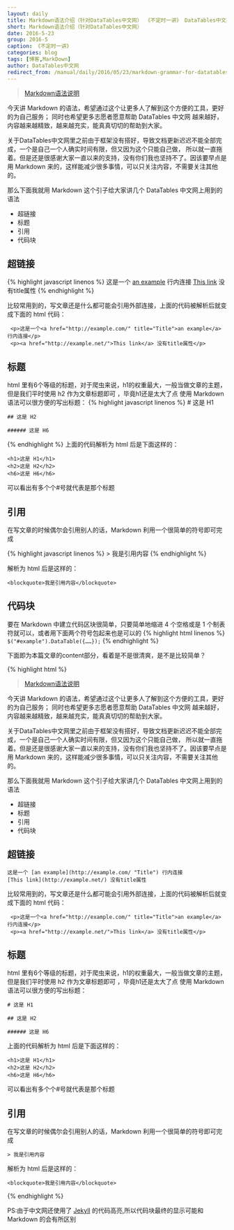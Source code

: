 ```yaml
---
layout: daily
title: Markdown语法介绍（针对DataTables中文网） 《不定时一讲》 DataTables中文网
short: Markdown语法介绍（针对DataTables中文网）
date: 2016-5-23
group: 2016-5
caption: 《不定时一讲》
categories: blog
tags: [博客,MarkDown]
author: DataTables中文网
redirect_from: /manual/daily/2016/05/23/markdown-grammar-for-datatables-cn.html
---
```


> [Markdown语法说明](http://wowubuntu.com/markdown/)

今天讲 Markdown 的语法，希望通过这个让更多人了解到这个方便的工具，更好的为自己服务；
同时也希望更多志愿者愿意帮助 DataTables 中文网
越来越好，内容越来越精致，越来越充实，能真真切切的帮助到大家。

关于DataTables中文网里之前由于框架没有搭好，导致文档更新迟迟不能全部完成，一个是自己一个人确实时间有限，但又因为这个只能自己做，
所以就一直拖着。但是还是很感谢大家一直以来的支持，没有你们我也坚持不了。因该要早点是用 Markdown 来的，这样能减少很多事情，可以只关注内容，不需要关注其他的。

那么下面我就用 Markdown 这个引子给大家讲几个 DataTables 中文网上用到的语法

- 超链接
- 标题
- 引用
- 代码块
<!--more-->

## 超链接

{% highlight javascript linenos %}
    这是一个 [an example](http://example.com/ "Title") 行内连接
    [This link](http://example.net/) 没有title属性
{% endhighlight %}

比较常用到的，写文章还是什么都可能会引用外部连接，上面的代码被解析后就变成下面的 html 代码：

     <p>这是一个<a href="http://example.com/" title="Title">an example</a> 行内连接</p>
     <p><a href="http://example.net/">This link</a> 没有title属性</p>

## 标题

html 里有6个等级的标题，对于爬虫来说，h1的权重最大，一般当做文章的主题，但是我们平时使用 h2 作为文章标题即可 ，毕竟h1还是太大了点
使用 Markdown 语法可以很方便的写出标题：
{% highlight javascript linenos %}
    # 这是 H1

    ## 这是 H2

    ###### 这是 H6
{% endhighlight %}
上面的代码解析为 html 后是下面这样的：

    <h1>这是 H1</h1>
    <h2>这是 H2</h2>
    <h6>这是 H6</h6>

可以看出有多个个#号就代表是那个标题

## 引用

在写文章的时候偶尔会引用别人的话，Markdown 利用一个很简单的符号即可完成

{% highlight javascript linenos %}
    > 我是引用内容
{% endhighlight %}

解析为 html 后是这样的：

    <blockquote>我是引用内容</blockquote>

## 代码块

要在 Markdown 中建立代码区块很简单，只要简单地缩进 4 个空格或是 1 个制表符就可以，或者用下面两个符号包起来也是可以的
{% highlight html linenos %}
`$("#example").DataTable({……});`
{% endhighlight %}

下面即为本篇文章的content部分，看着是不是很清爽，是不是比较简单？

{% highlight html %}

> [Markdown语法说明](http://wowubuntu.com/markdown/)

今天讲 Markdown 的语法，希望通过这个让更多人了解到这个方便的工具，更好的为自己服务；
同时也希望更多志愿者愿意帮助 DataTables 中文网
越来越好，内容越来越精致，越来越充实，能真真切切的帮助到大家。

关于DataTables中文网里之前由于框架没有搭好，导致文档更新迟迟不能全部完成，一个是自己一个人确实时间有限，但又因为这个只能自己做，
所以就一直拖着。但是还是很感谢大家一直以来的支持，没有你们我也坚持不了。因该要早点是用 Markdown 来的，这样能减少很多事情，可以只关注内容，不需要关注其他的。

那么下面我就用 Markdown 这个引子给大家讲几个 DataTables 中文网上用到的语法

- 超链接
- 标题
- 引用
- 代码块

## 超链接

    这是一个 [an example](http://example.com/ "Title") 行内连接
    [This link](http://example.net/) 没有title属性

比较常用到的，写文章还是什么都可能会引用外部连接，上面的代码被解析后就变成下面的 html 代码：

     <p>这是一个<a href="http://example.com/" title="Title">an example</a> 行内连接</p>
     <p><a href="http://example.net/">This link</a> 没有title属性</p>

## 标题

html 里有6个等级的标题，对于爬虫来说，h1的权重最大，一般当做文章的主题，但是我们平时使用 h2 作为文章标题即可 ，毕竟h1还是太大了点
使用 Markdown 语法可以很方便的写出标题：

    # 这是 H1

    ## 这是 H2

    ###### 这是 H6

上面的代码解析为 html 后是下面这样的：

    <h1>这是 H1</h1>
    <h2>这是 H2</h2>
    <h6>这是 H6</h6>

可以看出有多个个#号就代表是那个标题

## 引用

在写文章的时候偶尔会引用别人的话，Markdown 利用一个很简单的符号即可完成

    > 我是引用内容

解析为 html 后是这样的：

    <blockquote>我是引用内容</blockquote>

{% endhighlight %}

PS:由于中文网还使用了 [Jekyll](http://jekyllrb.com/ "Jekyll") 的代码高亮,所以代码块最终的显示可能和 Markdown 的会有所区别

